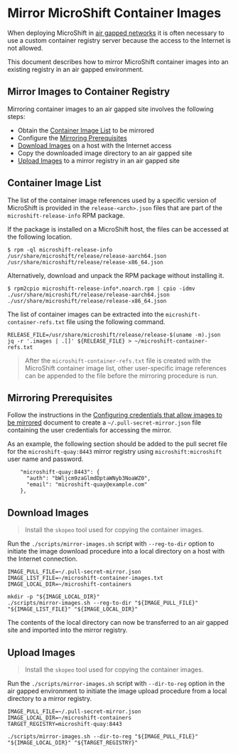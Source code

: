 # Mirror MicroShift Container Images

When deploying MicroShift in [air gapped networks](https://en.wikipedia.org/wiki/Air_gap_(networking))
it is often necessary to use a custom container registry server because the access
to the Internet is not allowed.

This document describes how to mirror MicroShift container images into an existing
registry in an air gapped environment.

## Mirror Images to Container Registry

Mirroring container images to an air gapped site involves the following steps:
* Obtain the [Container Image List](#container-image-list) to be mirrored
* Configure the [Mirroring Prerequisites](#mirroring-prerequisites)
* [Download Images](#download-images) on a host with the Internet access
* Copy the downloaded image directory to an air gapped site
* [Upload Images](#upload-images) to a mirror registry in an air gapped site

## Container Image List
The list of the container image references used by a specific version of MicroShift
is provided in the `release-<arch>.json` files that are part of the
`microshift-release-info` RPM package.

If the package is installed on a MicroShift host, the files can be accessed at
the following location.
```
$ rpm -ql microshift-release-info
/usr/share/microshift/release/release-aarch64.json
/usr/share/microshift/release/release-x86_64.json
```

Alternatively, download and unpack the RPM package without installing it.
```
$ rpm2cpio microshift-release-info*.noarch.rpm | cpio -idmv
./usr/share/microshift/release/release-aarch64.json
./usr/share/microshift/release/release-x86_64.json
```

The list of container images can be extracted into the `microshift-container-refs.txt`
file using the following command.
```
RELEASE_FILE=/usr/share/microshift/release/release-$(uname -m).json
jq -r '.images | .[]' ${RELEASE_FILE} > ~/microshift-container-refs.txt
```

> After the `microshift-container-refs.txt` file is created with the MicroShift
> container image list, other user-specific image references can be appended to
> the file before the mirroring procedure is run.

## Mirroring Prerequisites

Follow the instructions in the [Configuring credentials that allow images to be mirrored](https://docs.openshift.com/container-platform/latest/installing/disconnected_install/installing-mirroring-disconnected.html#installation-adding-registry-pull-secret_installing-mirroring-disconnected)
document to create a `~/.pull-secret-mirror.json` file containing the user credentials
for accessing the mirror.

As an example, the following section should be added to the pull secret file for
the `microshift-quay:8443` mirror registry using `microshift:microshift` user name
and password.
```
    "microshift-quay:8443": {
      "auth": "bWljcm9zaGlmdDptaWNyb3NoaWZ0",
      "email": "microshift-quay@example.com"
    },
```

## Download Images

> Install the `skopeo` tool used for copying the container images.
 
Run the `./scripts/mirror-images.sh` script with `--reg-to-dir`
option to initiate the image download procedure into a local directory on a
host with the Internet connection.
```
IMAGE_PULL_FILE=~/.pull-secret-mirror.json
IMAGE_LIST_FILE=~/microshift-container-images.txt
IMAGE_LOCAL_DIR=~/microshift-containers

mkdir -p "${IMAGE_LOCAL_DIR}"
./scripts/mirror-images.sh --reg-to-dir "${IMAGE_PULL_FILE}" "${IMAGE_LIST_FILE}" "${IMAGE_LOCAL_DIR}"
```

The contents of the local directory can now be transferred to an air gapped site
and imported into the mirror registry.

## Upload Images

> Install the `skopeo` tool used for copying the container images.

Run the `./scripts/mirror-images.sh` script with `--dir-to-reg` option
in the air gapped environment to initiate the image upload procedure from a local
directory to a mirror registry.
```
IMAGE_PULL_FILE=~/.pull-secret-mirror.json
IMAGE_LOCAL_DIR=~/microshift-containers
TARGET_REGISTRY=microshift-quay:8443

./scripts/mirror-images.sh --dir-to-reg "${IMAGE_PULL_FILE}" "${IMAGE_LOCAL_DIR}" "${TARGET_REGISTRY}"
```
